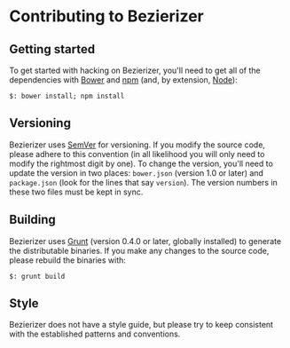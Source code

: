# Contributing to Bezierizer

## Getting started

To get started with hacking on Bezierizer, you'll need to get all of the
dependencies with [Bower](http://bower.io/) and [npm](https://npmjs.org/) (and,
by extension, [Node](http://nodejs.org/)):

````
$: bower install; npm install
````

## Versioning

Bezierizer uses [SemVer](http://semver.org/) for versioning.  If you modify the
source code, please adhere to this convention (in all likelihood you will only
need to modify the rightmost digit by one).  To change the version, you'll need
to update the version in two places: `bower.json` (version 1.0 or later) and
`package.json` (look for the lines that say `version`).  The version numbers in
these two files must be kept in sync.

## Building

Bezierizer uses [Grunt](http://gruntjs.com/) (version 0.4.0 or later, globally
installed) to generate the distributable binaries.  If you make any changes to
the source code, please rebuild the binaries with:

````
$: grunt build
````

## Style

Bezierizer does not have a style guide, but please try to keep consistent with
the established patterns and conventions.
